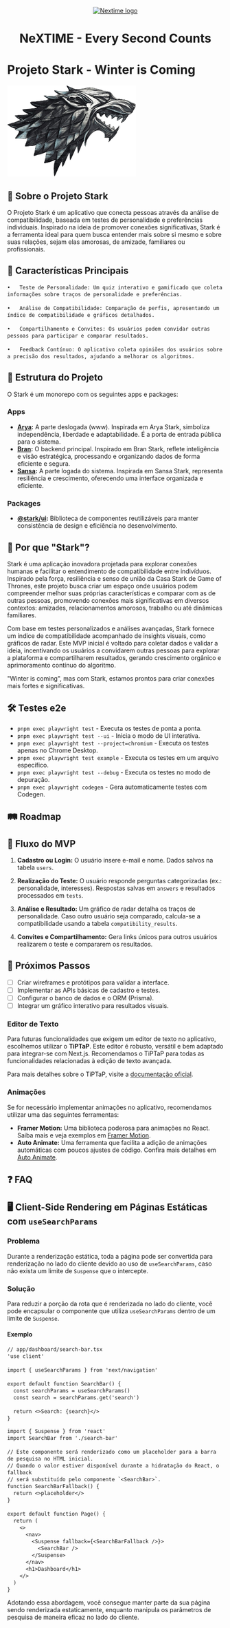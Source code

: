 <p align="center">
  <a href="https://www.nextime.com.br/">
    <img src="https://github.com/nextimecode.png" width="150px" height="150px" alt="Nextime logo" />
  </a>
  <h1 align="center">NeXTIME - Every Second Counts</h1>
</p>

# Projeto Stark - Winter is Coming

<p align="left">
  <img src="./assets/stark-logo.png" width="300px" height="212px" alt="Chakra logo" />
</p>

## 📖 Sobre o Projeto Stark

O Projeto Stark é um aplicativo que conecta pessoas através da análise de compatibilidade, baseada em testes de personalidade e preferências individuais. Inspirado na ideia de promover conexões significativas, Stark é a ferramenta ideal para quem busca entender mais sobre si mesmo e sobre suas relações, sejam elas amorosas, de amizade, familiares ou profissionais.

## 🌟 Características Principais

    •	Teste de Personalidade: Um quiz interativo e gamificado que coleta informações sobre traços de personalidade e preferências.

    •	Análise de Compatibilidade: Comparação de perfis, apresentando um índice de compatibilidade e gráficos detalhados.

    •	Compartilhamento e Convites: Os usuários podem convidar outras pessoas para participar e comparar resultados.

    •	Feedback Contínuo: O aplicativo coleta opiniões dos usuários sobre a precisão dos resultados, ajudando a melhorar os algoritmos.

## 🧱 Estrutura do Projeto

O Stark é um monorepo com os seguintes apps e packages:

### **Apps**

- **[Arya](#arya):** A parte deslogada (www). Inspirada em Arya Stark, simboliza independência, liberdade e adaptabilidade. É a porta de entrada pública para o sistema.
- **[Bran](#bran):** O backend principal. Inspirado em Bran Stark, reflete inteligência e visão estratégica, processando e organizando dados de forma eficiente e segura.
- **[Sansa](#sansa):** A parte logada do sistema. Inspirada em Sansa Stark, representa resiliência e crescimento, oferecendo uma interface organizada e eficiente.

### **Packages**

- **[@stark/ui](#stark-ui):** Biblioteca de componentes reutilizáveis para manter consistência de design e eficiência no desenvolvimento.

## 🤔 Por que "Stark"?

Stark é uma aplicação inovadora projetada para explorar conexões humanas e facilitar o entendimento de compatibilidade entre indivíduos. Inspirado pela força, resiliência e senso de união da Casa Stark de Game of Thrones, este projeto busca criar um espaço onde usuários podem compreender melhor suas próprias características e comparar com as de outras pessoas, promovendo conexões mais significativas em diversos contextos: amizades, relacionamentos amorosos, trabalho ou até dinâmicas familiares.

Com base em testes personalizados e análises avançadas, Stark fornece um índice de compatibilidade acompanhado de insights visuais, como gráficos de radar. Este MVP inicial é voltado para coletar dados e validar a ideia, incentivando os usuários a convidarem outras pessoas para explorar a plataforma e compartilharem resultados, gerando crescimento orgânico e aprimoramento contínuo do algoritmo.

"Winter is coming", mas com Stark, estamos prontos para criar conexões mais fortes e significativas.

## 🛠️ Testes e2e

- `pnpm exec playwright test` - Executa os testes de ponta a ponta.
- `pnpm exec playwright test --ui` - Inicia o modo de UI interativa.
- `pnpm exec playwright test --project=chromium` - Executa os testes apenas no Chrome Desktop.
- `pnpm exec playwright test example` - Executa os testes em um arquivo específico.
- `pnpm exec playwright test --debug` - Executa os testes no modo de depuração.
- `pnpm exec playwright codegen` - Gera automaticamente testes com Codegen.

## 🛤️ Roadmap

## 🎯 Fluxo do MVP

1. **Cadastro ou Login:**
   O usuário insere e-mail e nome. Dados salvos na tabela `users`.

2. **Realização do Teste:**
   O usuário responde perguntas categorizadas (ex.: personalidade, interesses). Respostas salvas em `answers` e resultados processados em `tests`.

3. **Análise e Resultado:**
   Um gráfico de radar detalha os traços de personalidade. Caso outro usuário seja comparado, calcula-se a compatibilidade usando a tabela `compatibility_results`.

4. **Convites e Compartilhamento:**
   Gera links únicos para outros usuários realizarem o teste e compararem os resultados.

## 🚀 Próximos Passos

- [ ] Criar wireframes e protótipos para validar a interface.
- [ ] Implementar as APIs básicas de cadastro e testes.
- [ ] Configurar o banco de dados e o ORM (Prisma).
- [ ] Integrar um gráfico interativo para resultados visuais.

### Editor de Texto

Para futuras funcionalidades que exigem um editor de texto no aplicativo, escolhemos utilizar o **TiPTaP**. Este editor é robusto, versátil e bem adaptado para integrar-se com Next.js. Recomendamos o TiPTaP para todas as funcionalidades relacionadas à edição de texto avançada.

Para mais detalhes sobre o TiPTaP, visite a [documentação oficial](https://tiptap.dev/docs/editor/installation/nextjs).

### Animações

Se for necessário implementar animações no aplicativo, recomendamos utilizar uma das seguintes ferramentas:

- **Framer Motion:** Uma biblioteca poderosa para animações no React. Saiba mais e veja exemplos em [Framer Motion](https://www.framer.com/motion/).
- **Auto Animate:** Uma ferramenta que facilita a adição de animações automáticas com poucos ajustes de código. Confira mais detalhes em [Auto Animate](https://auto-animate.formkit.com/).

## ❓ FAQ

## 🖥️ Client-Side Rendering em Páginas Estáticas com `useSearchParams`

### Problema

Durante a renderização estática, toda a página pode ser convertida para renderização no lado do cliente devido ao uso de `useSearchParams`, caso não exista um limite de `Suspense` que o intercepte.

### Solução

Para reduzir a porção da rota que é renderizada no lado do cliente, você pode encapsular o componente que utiliza `useSearchParams` dentro de um limite de `Suspense`.

#### Exemplo

```tsx
// app/dashboard/search-bar.tsx
'use client'

import { useSearchParams } from 'next/navigation'

export default function SearchBar() {
  const searchParams = useSearchParams()
  const search = searchParams.get('search')

  return <>Search: {search}</>
}
```

```tsx
import { Suspense } from 'react'
import SearchBar from './search-bar'

// Este componente será renderizado como um placeholder para a barra de pesquisa no HTML inicial.
// Quando o valor estiver disponível durante a hidratação do React, o fallback
// será substituído pelo componente `<SearchBar>`.
function SearchBarFallback() {
  return <>placeholder</>
}

export default function Page() {
  return (
    <>
      <nav>
        <Suspense fallback={<SearchBarFallback />}>
          <SearchBar />
        </Suspense>
      </nav>
      <h1>Dashboard</h1>
    </>
  )
}
```

Adotando essa abordagem, você consegue manter parte da sua página sendo renderizada estaticamente, enquanto manipula os parâmetros de pesquisa de maneira eficaz no lado do cliente.

